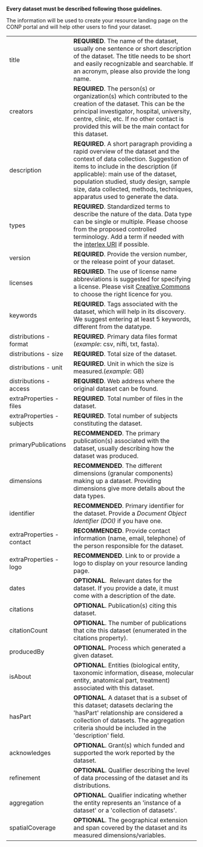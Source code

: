 **Every dataset must be described following those guidelines.**

The information will be used to create your resource landing page on the CONP portal and will help other users to find your dataset. 


| | |
|-|-|
|title|**REQUIRED**. The name of the dataset, usually one sentence or short description of the dataset. The title needs to be short and easily recognizable and searchable. If an acronym, please also provide the long name.|
|creators|**REQUIRED**. The person(s) or organization(s) which contributed to the creation of the dataset. This can be the principal investigator, hospital, university, centre, clinic, etc. If no other contact is provided this will be the main contact for this dataset.|
|description|**REQUIRED**. A short paragraph providing a rapid overview of the dataset and the context of data collection. Suggestion of items to include in the description (if applicable): main use of the dataset, population studied, study design, sample size, data collected, methods, techniques, apparatus used to generate the data.|
|types|**REQUIRED**. Standardized terms to describe the nature of the data. Data type can be single or multiple. Please choose from the proposed controlled terminology. Add a term if needed with the [interlex URI](https://neuinfo.org/interlex/dashboard) if possible.| 
|version|**REQUIRED**. Provide the version number, or the release point of your dataset.|
|licenses|**REQUIRED**. The use of license name abbreviations is suggested for specifying a license. Please visit [Creative Commons](https://creativecommons.org/share-your-work/) to choose the right licence for you.|
|keywords|**REQUIRED**. Tags associated with the dataset, which will help in its discovery. We suggest entering at least 5 keywords, different from the datatype.|
|distributions - format|**REQUIRED**. Primary data files format (*example*: csv, nifti, txt, fasta).|
|distributions - size|**REQUIRED**. Total size of the dataset.|
|distributions - unit|**REQUIRED**. Unit in which the size is measured.(*example*: GB)|
|distributions - access|**REQUIRED**. Web address where the original dataset can be found.|
|extraProperties - files|**REQUIRED**. Total number of files in the dataset.|
|extraProperties - subjects|**REQUIRED**. Total number of subjects constituting the dataset.|
|primaryPublications|**RECOMMENDED**. The primary publication(s) associated with the dataset, usually describing how the dataset was produced.|
|dimensions|**RECOMMENDED**. The different dimensions (granular components) making up a dataset. Providing dimensions give more details about the data types.|
|identifier|**RECOMMENDED**. Primary identifier for the dataset. Provide a *Document Object Identifier (DOI)* if you have one.|
|extraProperties - contact|**RECOMMENDED**. Provide contact information (name, email, telephone) of the person responsible for the dataset.|
|extraProperties - logo|**RECOMMENDED**. Link to or provide a logo to display on your resource landing page.|
|dates|**OPTIONAL**.  Relevant dates for the dataset. If you provide a date, it must come with a description of the date.|<!--will later choose from a pulldown list--> 
|citations|**OPTIONAL**.  Publication(s) citing this dataset.|
|citationCount|**OPTIONAL**. The number of publications that cite this dataset (enumerated in the citations property).|
|producedBy|**OPTIONAL**. Process which generated a given dataset.|
|isAbout|**OPTIONAL**. Entities (biological entity, taxonomic information, disease, molecular entity, anatomical part, treatment) associated with this dataset.|
|hasPart|**OPTIONAL**. A dataset that is a subset of this dataset; datasets declaring the 'hasPart' relationship are considered a collection of datasets.  The aggregation criteria should be included in the 'description' field.|
|acknowledges|**OPTIONAL**. Grant(s) which funded and supported the work reported by the dataset.|
|refinement|**OPTIONAL**. Qualifier describing the level of data processing of the dataset and its distributions.|
|aggregation|**OPTIONAL**. Qualifier indicating whether the entity represents an 'instance of a dataset' or a 'collection of datasets'.|
|spatialCoverage|**OPTIONAL**. The geographical extension and span covered by the dataset and its measured dimensions/variables.|

<!--- how to acknowledge
RECOMMENDED.  Instructions how researchers using this dataset should acknowledge the original authors. This field can also be used to define a publication that should be cited in publications that use the dataset. --->
<!--- availability
OPTIONAL. A qualifier indicating the different types of availability for a dataset (available, unavailable, embargoed, available with restriction, information not available) --->





